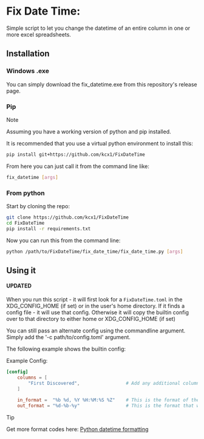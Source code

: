 # Fix Date Time:
Simple script to let you change the datetime of an entire column in one or more excel spreadsheets. 

## Installation

### Windows .exe
You can simply download the fix_datetime.exe from this repository's release page. 

### Pip

>[!Note]
>Assuming you have a working version of python and pip installed.

It is recommended that you use a virtual python environment to install this:

```bash
pip install git+https://github.com/kcx1/FixDateTime
```

From here you can just call it from the command line like:

```bash
fix_datetime [args]
```

### From python
Start by cloning the repo:
```bash
git clone https://github.com/kcx1/FixDateTime
cd FixDateTime
pip install -r requirements.txt
```

Now you can run this from the command line:

```bash
python /path/to/FixDateTime/fix_date_time/fix_date_time.py [args]
```



## Using it


#### **UPDATED**
When you run this script - it will first look for a ```FixDateTime.toml``` in the XDG_CONFIG_HOME (if set) or in the user's home directory. If it finds a config file - it will use that config. Otherwise it will copy the builtin config over to that directory to either home or XDG_CONFIG_HOME (if set)

You can still pass an alternate config using the commandline argument. Simply add the '-c path/to/config.toml' argument. 

The following example shows the builtin config:

Example Config:
```toml
[config]
    columns = [
        "First Discovered",                 # Add any additional columns that you would like to fix here.
    ]
    
    in_format =  "%b %d, %Y %H:%M:%S %Z"    # This is the format of the existing date time
    out_format = "%d-%b-%y"                 # This is the format that we would like to change it to
```


>[!TIP]
> Get more format codes here:
    [Python datetime formatting](https://docs.python.org/3/library/datetime.html#strftime-and-strptime-format-codes)
